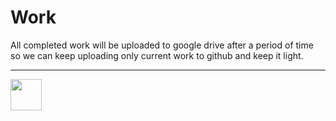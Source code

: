 # Work

All completed work will be uploaded to google drive after a period of time so we can keep uploading only current work to github and keep it light.

***

[<img src="https://sites.google.com/a/bhuhsd.net/jessica-rapetti-u-s-government-economics-eportfolio-bhhs2014/_/rsrc/1421979558598/s6-unit-2-the-goals-and-the-origins-of-our-government-1/home/google%20drive.png" width="50" height="50">](https://drive.google.com/drive/folders/1HNS3-d48L-5GXxmjyA3Mm7ez0PMIqdie)
